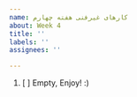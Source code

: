 ```yaml
---
name: کارهای غیرفنی هفته چهارم
about: Week 4
title: ''
labels: ''
assignees: ''

---
```


1. [ ] Empty, Enjoy! :)
